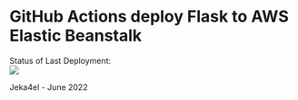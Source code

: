 # GitHub Actions deploy Flask to AWS Elastic Beanstalk




Status of Last Deployment:<br>
<img src="https://github.com/Jeka4el/GitHubActionsAWS/workflows/CI-CD-Pipeline-to-AWS-ElastikBeastalk/badge.svg?branch=main"><br>

Jeka4el - June 2022 


